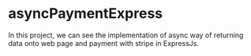 # asyncPaymentExpress
In this project, we can see the implementation of async way of returning data onto web page and payment with stripe in ExpressJs.
